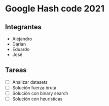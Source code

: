 # Google Hash code 2021
## Integrantes
- Alejandro
- Darian
- Eduardo
- José

## Tareas
- [ ] Analizar datasets
- [ ] Solución fuerza bruta
- [ ] Solución con binary search
- [ ] Solución con heurísticas
